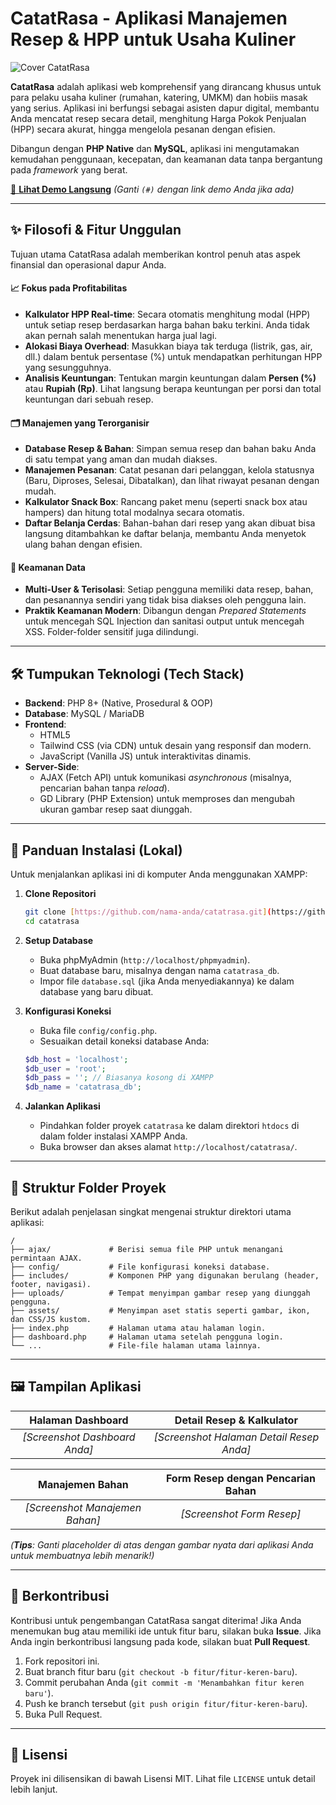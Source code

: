 # CatatRasa - Aplikasi Manajemen Resep & HPP untuk Usaha Kuliner

![Cover CatatRasa](assets/og-cover-catatanrasa.jpg)

**CatatRasa** adalah aplikasi web komprehensif yang dirancang khusus untuk para pelaku usaha kuliner (rumahan, katering, UMKM) dan hobiis masak yang serius. Aplikasi ini berfungsi sebagai asisten dapur digital, membantu Anda mencatat resep secara detail, menghitung Harga Pokok Penjualan (HPP) secara akurat, hingga mengelola pesanan dengan efisien.

Dibangun dengan **PHP Native** dan **MySQL**, aplikasi ini mengutamakan kemudahan penggunaan, kecepatan, dan keamanan data tanpa bergantung pada *framework* yang berat.

[🔗 **Lihat Demo Langsung**](#) *(Ganti `(#)` dengan link demo Anda jika ada)*

---

## ✨ Filosofi & Fitur Unggulan

Tujuan utama CatatRasa adalah memberikan kontrol penuh atas aspek finansial dan operasional dapur Anda.

#### 📈 **Fokus pada Profitabilitas**
* **Kalkulator HPP Real-time**: Secara otomatis menghitung modal (HPP) untuk setiap resep berdasarkan harga bahan baku terkini. Anda tidak akan pernah salah menentukan harga jual lagi.
* **Alokasi Biaya Overhead**: Masukkan biaya tak terduga (listrik, gas, air, dll.) dalam bentuk persentase (%) untuk mendapatkan perhitungan HPP yang sesungguhnya.
* **Analisis Keuntungan**: Tentukan margin keuntungan dalam **Persen (%)** atau **Rupiah (Rp)**. Lihat langsung berapa keuntungan per porsi dan total keuntungan dari sebuah resep.

#### 🗂️ **Manajemen yang Terorganisir**
* **Database Resep & Bahan**: Simpan semua resep dan bahan baku Anda di satu tempat yang aman dan mudah diakses.
* **Manajemen Pesanan**: Catat pesanan dari pelanggan, kelola statusnya (Baru, Diproses, Selesai, Dibatalkan), dan lihat riwayat pesanan dengan mudah.
* **Kalkulator Snack Box**: Rancang paket menu (seperti snack box atau hampers) dan hitung total modalnya secara otomatis.
* **Daftar Belanja Cerdas**: Bahan-bahan dari resep yang akan dibuat bisa langsung ditambahkan ke daftar belanja, membantu Anda menyetok ulang bahan dengan efisien.

#### 🔐 **Keamanan Data**
* **Multi-User & Terisolasi**: Setiap pengguna memiliki data resep, bahan, dan pesanannya sendiri yang tidak bisa diakses oleh pengguna lain.
* **Praktik Keamanan Modern**: Dibangun dengan *Prepared Statements* untuk mencegah SQL Injection dan sanitasi output untuk mencegah XSS. Folder-folder sensitif juga dilindungi.

---

## 🛠️ Tumpukan Teknologi (Tech Stack)

* **Backend**: PHP 8+ (Native, Prosedural & OOP)
* **Database**: MySQL / MariaDB
* **Frontend**:
    * HTML5
    * Tailwind CSS (via CDN) untuk desain yang responsif dan modern.
    * JavaScript (Vanilla JS) untuk interaktivitas dinamis.
* **Server-Side**:
    * AJAX (Fetch API) untuk komunikasi *asynchronous* (misalnya, pencarian bahan tanpa *reload*).
    * GD Library (PHP Extension) untuk memproses dan mengubah ukuran gambar resep saat diunggah.

---

## 🚀 Panduan Instalasi (Lokal)

Untuk menjalankan aplikasi ini di komputer Anda menggunakan XAMPP:

1.  **Clone Repositori**
    ```bash
    git clone [https://github.com/nama-anda/catatrasa.git](https://github.com/nama-anda/catatrasa.git)
    cd catatrasa
    ```

2.  **Setup Database**
    * Buka phpMyAdmin (`http://localhost/phpmyadmin`).
    * Buat database baru, misalnya dengan nama `catatrasa_db`.
    * Impor file `database.sql` (jika Anda menyediakannya) ke dalam database yang baru dibuat.

3.  **Konfigurasi Koneksi**
    * Buka file `config/config.php`.
    * Sesuaikan detail koneksi database Anda:
    ```php
    $db_host = 'localhost';
    $db_user = 'root';
    $db_pass = ''; // Biasanya kosong di XAMPP
    $db_name = 'catatrasa_db';
    ```

4.  **Jalankan Aplikasi**
    * Pindahkan folder proyek `catatrasa` ke dalam direktori `htdocs` di dalam folder instalasi XAMPP Anda.
    * Buka browser dan akses alamat `http://localhost/catatrasa/`.

---

## 📂 Struktur Folder Proyek

Berikut adalah penjelasan singkat mengenai struktur direktori utama aplikasi:

```
/
├── ajax/             # Berisi semua file PHP untuk menangani permintaan AJAX.
├── config/           # File konfigurasi koneksi database.
├── includes/         # Komponen PHP yang digunakan berulang (header, footer, navigasi).
├── uploads/          # Tempat menyimpan gambar resep yang diunggah pengguna.
├── assets/           # Menyimpan aset statis seperti gambar, ikon, dan CSS/JS kustom.
├── index.php         # Halaman utama atau halaman login.
├── dashboard.php     # Halaman utama setelah pengguna login.
└── ...               # File-file halaman utama lainnya.
```

---

## 🖼️ Tampilan Aplikasi

| Halaman Dashboard | Detail Resep & Kalkulator |
| :---: | :---: |
| _\[Screenshot Dashboard Anda]_ | _\[Screenshot Halaman Detail Resep Anda]_ |

| Manajemen Bahan | Form Resep dengan Pencarian Bahan |
| :---: | :---: |
| _\[Screenshot Manajemen Bahan]_ | _\[Screenshot Form Resep]_ |

*(**Tips**: Ganti placeholder di atas dengan gambar nyata dari aplikasi Anda untuk membuatnya lebih menarik!)*

---

## 🤝 Berkontribusi

Kontribusi untuk pengembangan CatatRasa sangat diterima! Jika Anda menemukan bug atau memiliki ide untuk fitur baru, silakan buka **Issue**. Jika Anda ingin berkontribusi langsung pada kode, silakan buat **Pull Request**.

1.  Fork repositori ini.
2.  Buat branch fitur baru (`git checkout -b fitur/fitur-keren-baru`).
3.  Commit perubahan Anda (`git commit -m 'Menambahkan fitur keren baru'`).
4.  Push ke branch tersebut (`git push origin fitur/fitur-keren-baru`).
5.  Buka Pull Request.

---

## 📄 Lisensi

Proyek ini dilisensikan di bawah Lisensi MIT. Lihat file `LICENSE` untuk detail lebih lanjut.

